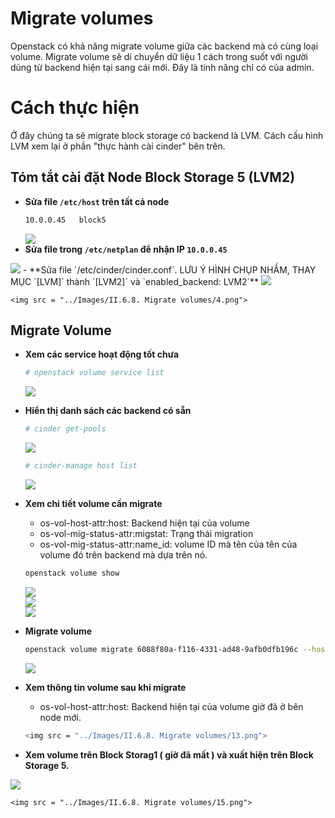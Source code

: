 ﻿# Migrate volumes

Openstack có khả năng migrate volume giữa các backend mà có cùng loại volume. Migrate volume sẽ di chuyển dữ liệu 1 cách trong suốt với người dùng từ backend hiện tại sang cái mới. Đây là tính năng chỉ có của admin.

# Cách thực hiện
Ở đây chúng ta sẽ migrate block storage có backend là LVM. Cách cấu hình LVM xem lại ở phần "thực hành cài cinder" bên trên.
## Tóm tắt cài đặt Node Block Storage 5 (LVM2)
- **Sửa file `/etc/host` trên tất cả node**
	```sh
	10.0.0.45	block5
	```
	<img src = "../Images/II.6.8. Migrate volumes/1.png">  
- **Sửa file trong `/etc/netplan` để nhận IP `10.0.0.45`**
<img src = "../Images/II.6.8. Migrate volumes/2.png">  
- **Sửa file `/etc/cinder/cinder.conf`. LƯU Ý HÌNH CHỤP NHẦM, THAY MỤC `[LVM]` thành `[LVM2]` và `enabled_backend: LVM2`**
<img src = "../Images/II.6.8. Migrate volumes/3.png">  

	<img src = "../Images/II.6.8. Migrate volumes/4.png">  

## Migrate Volume
- **Xem các service hoạt động tốt chưa**
	```sh
	# openstack volume service list
	```  
	<img src = "../Images/II.6.8. Migrate volumes/5.png">  
- **Hiển thị danh sách các backend có sẵn**
	```sh
	# cinder get-pools
	```  
	<img src = "../Images/II.6.8. Migrate volumes/6.png">  
	
	```sh
	# cinder-manage host list
	```  
	<img src = "../Images/II.6.8. Migrate volumes/7.png">  
	
- **Xem chi tiết volume cần migrate**
	- os-vol-host-attr:host: Backend hiện tại của volume
	- os-vol-mig-status-attr:migstat: Trạng thái migration
	- os-vol-mig-status-attr:name_id: volume ID mà tên của tên của volume đó trên backend mà dựa trên nó.
	```sh
	openstack volume show
	```  
	<img src = "../Images/II.6.8. Migrate volumes/8.png">  
	<br>
	<img src = "../Images/II.6.8. Migrate volumes/9.png">  
	<br>
	<img src = "../Images/II.6.8. Migrate volumes/10.png">  
- **Migrate volume**
	```sh
	openstack volume migrate 6088f80a-f116-4331-ad48-9afb0dfb196c --host block5@lvm2#LVM
	```  
	<img src = "../Images/II.6.8. Migrate volumes/12.png">  

- **Xem thông tin volume sau khi migrate**
	- os-vol-host-attr:host: Backend hiện tại của volume giờ đã ở bên node mới.
	```sh
	<img src = "../Images/II.6.8. Migrate volumes/13.png">  
	```  
- **Xem volume trên Block Storag1 ( giờ đã mất ) và xuất hiện trên Block Storage 5.**
<img src = "../Images/II.6.8. Migrate volumes/14.png">  

	<img src = "../Images/II.6.8. Migrate volumes/15.png">  

